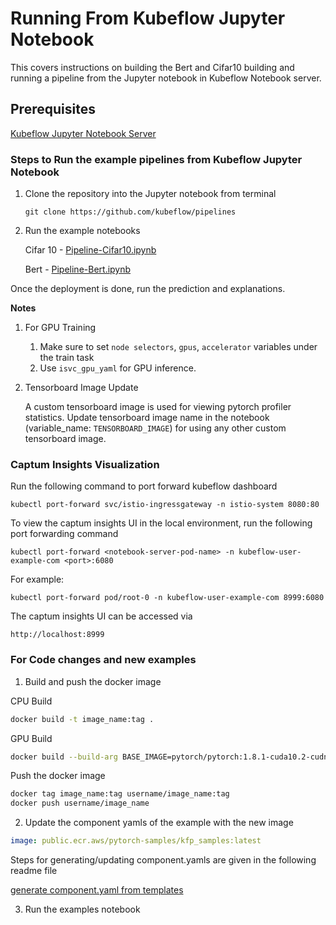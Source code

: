 
# Running From Kubeflow Jupyter Notebook

This covers instructions on building the Bert and Cifar10 building and running a pipeline from the Jupyter notebook in Kubeflow Notebook server.

## Prerequisites

[Kubeflow Jupyter Notebook Server](https://www.kubeflow.org/docs/components/notebooks/setup/)

### Steps to Run the example pipelines from Kubeflow Jupyter Notebook

  1. Clone the repository into the Jupyter notebook from terminal

      ```git clone https://github.com/kubeflow/pipelines```

  2. Run the example notebooks

      Cifar 10 - [Pipeline-Cifar10.ipynb](Pipeline-Cifar10.ipynb)

      Bert - [Pipeline-Bert.ipynb](Pipeline-Bert.ipynb)

  Once the deployment is done, run the prediction and explanations.

**Notes**

  1. For GPU Training
      1. Make sure to set `node selectors`, `gpus`, `accelerator` variables under the train task
      2. Use `isvc_gpu_yaml` for GPU inference.
  
  2. Tensorboard Image Update

      A custom tensorboard image is used for viewing pytorch profiler statistics. Update tensorboard image name in the notebook (variable_name: `TENSORBOARD_IMAGE`) for using any other custom tensorboard image.

### Captum Insights Visualization

Run the following command to port forward kubeflow dashboard

```
kubectl port-forward svc/istio-ingressgateway -n istio-system 8080:80
```

To view the captum insights UI in the local environment, run the following port forwarding command

```
kubectl port-forward <notebook-server-pod-name> -n kubeflow-user-example-com <port>:6080
```

For example:

```
kubectl port-forward pod/root-0 -n kubeflow-user-example-com 8999:6080
```

The captum insights UI can be accessed via

```
http://localhost:8999
```

### For Code changes and new examples 

1. Build and push the docker image

CPU Build
```bash
docker build -t image_name:tag .
```

GPU Build
```bash
docker build --build-arg BASE_IMAGE=pytorch/pytorch:1.8.1-cuda10.2-cudnn7-runtime -t image_name:tag .
```

Push the docker image

```bash
docker tag image_name:tag username/image_name:tag
docker push username/image_name
```

2. Update the component yamls of the example with the new image

```yaml
image: public.ecr.aws/pytorch-samples/kfp_samples:latest
```

Steps for generating/updating component.yamls are given in the following readme file

[generate component.yaml from templates](utils/template-generation.md)

3. Run the examples notebook

